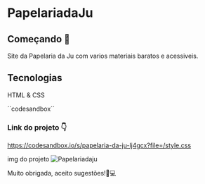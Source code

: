 # PapelariadaJu
## Começando 🚀
Site da Papelaria da Ju com varios materiais baratos e acessiveis.
## Tecnologias
HTML & CSS

´´codesandbox´´
### Link do projeto 👇
https://codesandbox.io/s/papelaria-da-ju-lj4gcx?file=/style.css

img do projeto
![Papelariadaju](https://github.com/Julianaflores02/PapelariadaJu/assets/146494710/804938a2-b9eb-48ac-a4f8-47c3478c5130)

Muito obrigada, aceito sugestões!🖤💻
